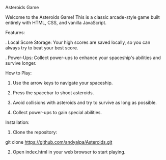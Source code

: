 Asteroids Game

Welcome to the Asteroids Game! This is a classic arcade-style game built entirely with HTML, CSS, and vanilla JavaScript.

Features:

. Local Score Storage: Your high scores are saved locally, so you can always try to beat your best score.

. Power-Ups: Collect power-ups to enhance your spaceship's abilities and survive longer.

How to Play:

1. Use the arrow keys to navigate your spaceship.

2. Press the spacebar to shoot asteroids.

3. Avoid collisions with asteroids and try to survive as long as possible.

4. Collect power-ups to gain special abilities.

Installation:

1. Clone the repository:


git clone https://github.com/andyalpa/Asteroids.git

2. Open index.html in your web browser to start playing.
